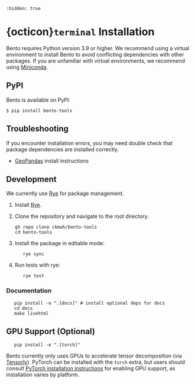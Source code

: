 ```{toctree}
:hidden: true
```

# {octicon}`terminal` Installation

Bento requires Python version 3.9 or higher. We recommend using a virtual environment to install Bento to avoid conflicting dependencies with other packages. If you are unfamiliar with virtual environments, we recommend using [Miniconda](https://docs.conda.io/en/latest/miniconda.html).

## PyPI

Bento is available on PyPI:

```console
$ pip install bento-tools
```

## Troubleshooting
If you encounter installation errors, you may need double check that package dependencies are installed correctly.

- [GeoPandas](https://geopandas.org/en/stable/getting_started/install.html#installing-with-pip) install instructions
## Development

We currently use [Rye](https://rye-up.com/) for package management. 

1. Install [Rye](https://rye-up.com/guide/installation/).
2. Clone the repository and navigate to the root directory.
   ```console
   gh repo clone ckmah/bento-tools
   cd bento-tools
   ```

3. Install the package in editable mode:

   ```console
      rye sync
   ```

4. Run tests with rye:
   ```console
      rye test
   ```

### Documentation

   ```console
      pip install -e ".[docs]" # install optional deps for docs
      cd docs
      make livehtml
   ```


## GPU Support (Optional)

   ```console
      pip install -e ".[torch]"
   ```


Bento currently only uses GPUs to accelerate tensor decomposition (via [Tensorly](https://tensorly.org/stable/index.html)). PyTorch can be installed with the `torch` extra, but users should consult [PyTorch installation instructions](https://pytorch.org/get-started/locally/) for enabling GPU support, as installation varies by platform.
